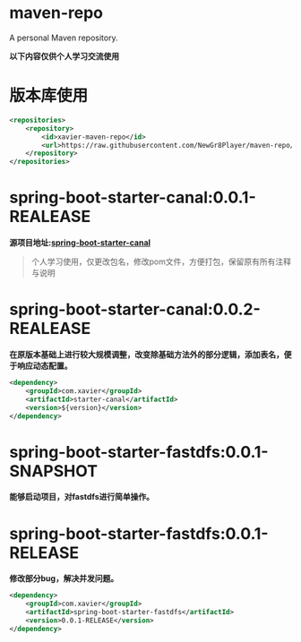 # maven-repo
A personal Maven repository.

**以下内容仅供个人学习交流使用**

# 版本库使用

```xml
<repositories>
    <repository>
        <id>xavier-maven-repo</id>
        <url>https://raw.githubusercontent.com/NewGr8Player/maven-repo/master/</url>
    </repository>
</repositories>
```

# spring-boot-starter-canal:0.0.1-REALEASE
**源项目地址:[spring-boot-starter-canal](https://github.com/chenqian56131/spring-boot-starter-canal)**
> 个人学习使用，仅更改包名，修改pom文件，方便打包，保留原有所有注释与说明
# spring-boot-starter-canal:0.0.2-REALEASE
**在原版本基础上进行较大规模调整，改变除基础方法外的部分逻辑，添加表名，便于响应动态配置。**

```xml
<dependency>
	<groupId>com.xavier</groupId>
	<artifactId>starter-canal</artifactId>
	<version>${version}</version>
</dependency>
```

# spring-boot-starter-fastdfs:0.0.1-SNAPSHOT
**能够启动项目，对fastdfs进行简单操作。**
# spring-boot-starter-fastdfs:0.0.1-RELEASE
**修改部分bug，解决并发问题。**

```xml
<dependency>
    <groupId>com.xavier</groupId>
    <artifactId>spring-boot-starter-fastdfs</artifactId>
    <version>0.0.1-RELEASE</version>
</dependency>
```